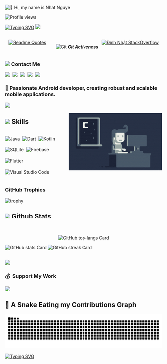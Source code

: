 
![👋 Hi, my name is Nhat Nguye](https://user-images.githubusercontent.com/10498744/210012254-234538ff-d198-48aa-8964-37e6fd45d227.gif)

![Profile views](https://komarev.com/ghpvc/?username=apelion283&label=Profile%20views&color=0e75b6&style=flat)

[![Typing SVG](https://readme-typing-svg.demolab.com?font=Fira+Code&weight=900&pause=1000&color=01F71F&center=true&vCenter=true&width=435&lines=%F0%9F%91%8B+Hi%2C+my+name+is+Nhat+Nguyen)](https://git.io/typing-svg)
<img src="https://user-images.githubusercontent.com/73097560/115834477-dbab4500-a447-11eb-908a-139a6edaec5c.gif"><br><br>



<div style="display: flex; justify-content: space-evenly;">
  <a href="https://github.com/piyushsuthar/github-readme-quotes" style="margin-right: 20px;">
    <img src="https://quotes-github-readme.vercel.app/api?type=vertical&border=true&theme=dark" alt="Readme Quotes">
  </a>
  <p align="center">
 <img src="https://media.giphy.com/media/W5eoZHPpUx9sapR0eu/giphy.gif" width="30" alt="Git"/>&nbsp;<i><b>Git Activeness</b></i>
</p>
  <a href="https://stackoverflow.com/users/22911300/%c4%90%c3%acnh-nh%e1%ba%adt" >
    <img src="https://github-readme-stackoverflow.vercel.app/?userID=22911300&theme=dark" alt="Đình Nhật StackOverflow">
  </a>
</div>


### <img src='https://raw.githubusercontent.com/ShahriarShafin/ShahriarShafin/main/Assets/handshake.gif' width="80px"> Contact Me
<p align="left"><a href="nhat.nd283@gmail.com" target="_blank"><img src="https://img.shields.io/badge/Gmail-D14836?style=for-the-badge&logo=gmail&logoColor=white" height="28" style="margin-right: 4px"></a> <a href="https://www.facebook.com/nhat.nguyendinh.146" target="_blank"><img src="https://img.shields.io/badge/Facebook-1877F2?style=for-the-badge&logo=facebook&logoColor=white" height="28" style="margin-right: 4px"></a> <a href="https://github.com/apelion283" target="_blank"><img src="https://img.shields.io/badge/GitHub-100000?style=for-the-badge&logo=github&logoColor=white" height="28" style="margin-right: 4px"></a> <a href="https://www.linkedin.com/in/apelion283" target="_blank"><img src="https://img.shields.io/badge/LinkedIn-0077B5?style=for-the-badge&logo=linkedin&logoColor=white" height="28" style="margin-right: 4px"></a> <a href="/x.com/nhat_apelion283" target="_blank"><img src="https://img.shields.io/badge/Twitter-000000?style=for-the-badge&logo=X&logoColor=white" height="28" style="margin-right: 4px"></a></p>

 **<h3 align="left">🚀 Passionate Android developer, creating robust and scalable mobile applications.</h3>**


<img src="https://user-images.githubusercontent.com/73097560/115834477-dbab4500-a447-11eb-908a-139a6edaec5c.gif"><br>

<img alt="Night Coding" src="https://raw.githubusercontent.com/AVS1508/AVS1508/master/assets/Night-Coding.gif" align="right"/>


## <img src="https://media2.giphy.com/media/QssGEmpkyEOhBCb7e1/giphy.gif?cid=ecf05e47a0n3gi1bfqntqmob8g9aid1oyj2wr3ds3mg700bl&rid=giphy.gif" width ="25"><b> Skills</b>
<br>

<div style="display: flex; flex-wrap: wrap; gap: 4px; justify-content: left;"><img src="https://img.shields.io/badge/Java-007396?logo=java&logoColor=white" height="32" alt="Java" style="margin-right: 4px"> <img src="https://img.shields.io/badge/Dart-0175C2?logo=dart&logoColor=white" height="32" alt="Dart" style="margin-right: 4px"> <img src="https://img.shields.io/badge/Kotlin-0095D5?logo=kotlin&logoColor=white" height="32" alt="Kotlin" style="margin-right: 4px"> <img src="https://img.shields.io/badge/SQLite-003B57?logo=sqlite&logoColor=white" height="32" alt="SQLite" style="margin-right: 4px"> <img src="https://img.shields.io/badge/Firebase-FFCA28?logo=firebase&logoColor=white" height="32" alt="Firebase" style="margin-right: 4px"> <img src="https://img.shields.io/badge/Flutter-02569B?logo=flutter&logoColor=white" height="32" alt="Flutter" style="margin-right: 4px"> <img src="https://img.shields.io/badge/Visual_Studio_Code-007ACC?logo=visual-studio-code&logoColor=white" height="32" alt="Visual Studio Code" style="margin-right: 4px"></div>

 **<h3 align="left">GitHub Trophies</h3>**
 
[![trophy](https://github-profile-trophy.vercel.app/?username=apelion283)](https://github.com/ryo-ma/github-profile-trophy)

## <img src="https://media.giphy.com/media/iY8CRBdQXODJSCERIr/giphy.gif" width="35"><b> Github Stats </b>
<br>

<p align="center">
  <img width="48%" src="https://github-readme-stats.vercel.app/api/top-langs?username=apelion283&theme=react&hide_title=false&layout=compact&langs_count=6&hide_progress=false&card_width=400" alt="GitHub top-langs Card" />
</p>

<p align="left">
  <img width="48%" src="https://github-readme-stats.vercel.app/api?username=apelion283&theme=react&hide_title=false&hide_rank=false&show_icons=false&include_all_commits=false&count_private=true&line_height=23" alt="GitHub stats Card" />
  <img width="48%" src="https://streak-stats.demolab.com/?user=apelion283&theme=github-dark-blue&hide_border=false&date_format=M+j%5B%2C+Y%5D&mode=daily&hide_total_contributions=false&hide_current_streak=false&hide_longest_streak=false&card_height=200&exclude_days=" alt="GitHub streak Card" />
</p>

<br>
<img src="https://user-images.githubusercontent.com/73097560/115834477-dbab4500-a447-11eb-908a-139a6edaec5c.gif">
<br>

### 💰 &nbsp;Support My Work
 
<p align="left"><a href="https://paypal.me/nhat.nd283@gmail.com" target="_blank"><img src="https://img.shields.io/badge/PayPal-00457C?style=for-the-badge&logo=paypal&logoColor=white" height="36" style="margin-right: 4px"></a></p>

<p align="center">

## 🐍 A Snake Eating my Contributions Graph
![snake_gif](https://github.com/apelion283/apelion283/blob/output/github-snake-dark.svg)
</p>

<p align="center">

[![Typing SVG](https://readme-typing-svg.demolab.com?font=Fira+Code&weight=900&pause=1000&color=01F71F&center=true&vCenter=true&multiline=true&width=1000&height=100&lines=Thanks+for+visit+my+profile!;See+You+%E2%9D%A4+%E2%9D%A4+%E2%9D%A4)](https://git.io/typing-svg)

</p>
